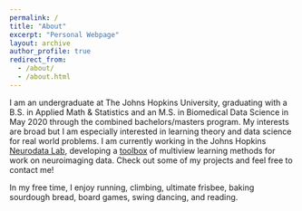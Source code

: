 ```yaml
---
permalink: /
title: "About"
excerpt: "Personal Webpage"
layout: archive
author_profile: true
redirect_from: 
  - /about/
  - /about.html
---
```


I am an undergraduate at The Johns Hopkins University, graduating with a B.S. in Applied Math & Statistics and an M.S. in Biomedical Data Science in May 2020 through the combined bachelors/masters program. My interests are broad but I am especially interested in learning theory and data science for real world problems. I am currently working in the Johns Hopkins [Neurodata Lab](https://neurodata.io/about), developing a [toolbox](https://github.com/NeuroDataDesign/multiview) of multiview learning methods for work on neuroimaging data. Check out some of my projects and feel free to contact me!

In my free time, I enjoy running, climbing, ultimate frisbee, baking sourdough bread, board games, swing dancing, and reading.
